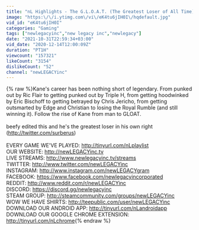 ```yaml
---
title: "nL Highlights - The G.L.O.A.T. (The Greatest Loser of All Time) [WWE Smackdown vs. Raw 2006]"
image: "https:\/\/i.ytimg.com\/vi\/eK4tu6jIH0I\/hqdefault.jpg"
vid_id: "eK4tu6jIH0I"
categories: "Gaming"
tags: ["newlegacyinc","new legacy inc","newlegacy"]
date: "2021-10-31T22:59:34+03:00"
vid_date: "2020-12-14T12:00:09Z"
duration: "PT1H"
viewcount: "157321"
likeCount: "3154"
dislikeCount: "52"
channel: "newLEGACYinc"
---
```

{% raw %}Kane's career has been nothing short of legendary. From punked out by Ric Flair to getting punked out by Triple H, from getting hoodwinked by Eric Bischoff to getting betrayed by Chris Jericho, from getting outsmarted by Edge and Christian to losing the Royal Rumble (and still winning it). Follow the rise of Kane from man to GLOAT.<br /><br />beefy edited this and he's the greatest loser in his own right (<a rel="nofollow" target="blank" href="http://twitter.com/surberus)">http://twitter.com/surberus)</a><br /><br />EVERY GAME WE'VE PLAYED: <a rel="nofollow" target="blank" href="http://tinyurl.com/nLplaylist">http://tinyurl.com/nLplaylist</a><br />OUR WEBSITE: <a rel="nofollow" target="blank" href="http://newLEGACYinc.tv">http://newLEGACYinc.tv</a><br />LIVE STREAMS: <a rel="nofollow" target="blank" href="http://www.newlegacyinc.tv/streams">http://www.newlegacyinc.tv/streams</a><br />TWITTER: <a rel="nofollow" target="blank" href="http://www.twitter.com/newLEGACYinc">http://www.twitter.com/newLEGACYinc</a><br />INSTAGRAM: <a rel="nofollow" target="blank" href="http://www.instagram.com/newLEGACYgram">http://www.instagram.com/newLEGACYgram</a><br />FACEBOOK: <a rel="nofollow" target="blank" href="https://www.facebook.com/newlegacyincorporated">https://www.facebook.com/newlegacyincorporated</a><br />REDDIT: <a rel="nofollow" target="blank" href="http://www.reddit.com/r/newLEGACYinc">http://www.reddit.com/r/newLEGACYinc</a><br />DISCORD: <a rel="nofollow" target="blank" href="https://discord.gg/newlegacyinc">https://discord.gg/newlegacyinc</a><br />STEAM GROUP: <a rel="nofollow" target="blank" href="http://steamcommunity.com/groups/newLEGACYinc">http://steamcommunity.com/groups/newLEGACYinc</a><br />WOW WE HAVE SHIRTS: <a rel="nofollow" target="blank" href="http://teepublic.com/user/newLEGACYinc">http://teepublic.com/user/newLEGACYinc</a><br />DOWNLOAD OUR ANDROID APP: <a rel="nofollow" target="blank" href="http://tinyurl.com/nLandroidapp">http://tinyurl.com/nLandroidapp</a><br />DOWNLOAD OUR GOOGLE CHROME EXTENSION: <a rel="nofollow" target="blank" href="http://tinyurl.com/nLchrome">http://tinyurl.com/nLchrome</a>{% endraw %}
